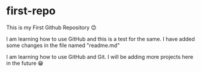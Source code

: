 # first-repo
This is my First Github Repository 😊

I am learning how to use GitHub and this is a test for the same. I have added some changes in the file named "readme.md"

I am learning how to use GitHub and Git. I will be adding more projects here in the future 😁


